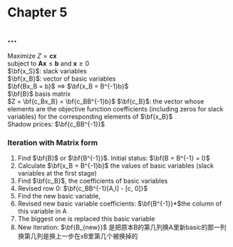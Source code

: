 # Chapter 5

## ...
Maximize $Z = \textbf{cx}$  
subject to $\textbf{Ax}\leq \textbf{b}$ and $\textbf{x} \geq 0$  
$\bf{x_S}$: slack variables  
$\bf{x_B}$: vector of basic variables  
$\bf{Bx_B = b}$  ==> $\bf{x_B = B^{-1}b}$   
$\bf{B}$ basis matrix  
$Z = \bf{c_Bx_B} = \bf{c_BB^{-1}b}$
$\bf{c_B}$: the vector whose elements are the objective function coefficients (including zeros for slack variables) for the corresponding elements of $\bf{x_B}$  
Shadow prices: $\bf{c_BB^{-1}}$  

### Iteration with Matrix form
1. Find $\bf{B}$ or $\bf{B^{-1}}$. Initial status: $\bf{B = B^{-1} = I}$
2. Calculate $\bf{x_B = B^{-1}b}$  the values of basic variables (slack variables at the first stage)
3. Find $\bf{c_B}$, the coefficients of basic variables
4. Revised row 0: $\bf{c_BB^{-1}[A,I] - [c, 0]}$ 
5. Find the new basic variable, 
6. Revised new basic variable coefficients: $\bf{B^{-1}}*$the column of this variable in A
7. The biggest one is replaced this basic variable
8. New iteration: $\bf{B_{new}}$ 是把原本B的第几列换A里新basic的那一列 换第几列是换上一步在xB里第几个被换掉的